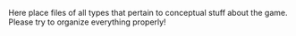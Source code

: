 Here place files of all types that pertain to conceptual stuff about the game. Please try to organize everything properly!
